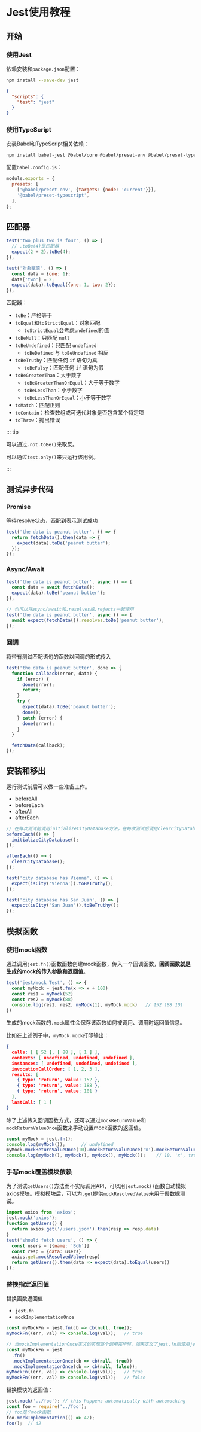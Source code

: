 # Jest使用教程

## 开始

### 使用Jest

依赖安装和`package.json`配置：

```bash
npm install --save-dev jest
```

```json
{
  "scripts": {
    "test": "jest"
  }
}
```

### 使用TypeScript

安装Babel和TypeScript相关依赖：

```bash
npm install babel-jest @babel/core @babel/preset-env @babel/preset-typescript --save-dev
```

配置`babel.config.js`：

```js
module.exports = {
  presets: [
    ['@babel/preset-env', {targets: {node: 'current'}}],
    '@babel/preset-typescript',
  ],
};
```

## 匹配器

```js
test('two plus two is four', () => {
  // .toBe(4)是匹配器
  expect(2 + 2).toBe(4);
});

test('对象赋值', () => {
  const data = {one: 1};
  data['two'] = 2;
  expect(data).toEqual({one: 1, two: 2});
});
```

匹配器：

- `toBe`：严格等于
- `toEqual`和`toStrictEqual`：对象匹配
  - `toStrictEqual`会考虑`undefined`的值
- `toBeNull`：只匹配 `null`
- `toBeUndefined`：只匹配 `undefined`
  - `toBeDefined` 与 `toBeUndefined` 相反
- `toBeTruthy`：匹配任何 `if` 语句为真
  - `toBeFalsy`：匹配任何 `if` 语句为假
- `toBeGreaterThan`：大于数字
  - `toBeGreaterThanOrEqual`：大于等于数字
  - `toBeLessThan`：小于数字
  - `toBeLessThanOrEqual`：小于等于数字
- `toMatch`：匹配正则
- `toContain`：检查数组或可迭代对象是否包含某个特定项
- `toThrow`：抛出错误

::: tip

可以通过`.not.toBe()`来取反。

可以通过`test.only()`来只运行该用例。

:::

## 测试异步代码

### Promise

等待resolve状态，匹配到表示测试成功

```js
test('the data is peanut butter', () => {
  return fetchData().then(data => {
    expect(data).toBe('peanut butter');
  });
});
```

### Async/Await

```js
test('the data is peanut butter', async () => {
  const data = await fetchData();
  expect(data).toBe('peanut butter');
});

// 也可以将async/await和.resolves或.rejects一起使用
test('the data is peanut butter', async () => {
  await expect(fetchData()).resolves.toBe('peanut butter');
});
```

### 回调

将带有测试匹配语句的函数以回调的形式传入

```js
test('the data is peanut butter', done => {
  function callback(error, data) {
    if (error) {
      done(error);
      return;
    }
    try {
      expect(data).toBe('peanut butter');
      done();
    } catch (error) {
      done(error);
    }
  }

  fetchData(callback);
});
```

## 安装和移出

运行测试前后可以做一些准备工作。

- beforeAll
- beforeEach
- afterAll
- afterEach

```js
// 在每次测试前调用initializeCityDatabase方法，在每次测试后调用clearCityDatabase方法
beforeEach(() => {
  initializeCityDatabase();
});

afterEach(() => {
  clearCityDatabase();
});

test('city database has Vienna', () => {
  expect(isCity('Vienna')).toBeTruthy();
});

test('city database has San Juan', () => {
  expect(isCity('San Juan')).toBeTruthy();
});
```

## 模拟函数

### 使用mock函数

通过调用`jest.fn()`函数函数创建mock函数，传入一个回调函数，**回调函数就是生成的mock的传入参数和返回值**。

```js
test('jest/mock Test', () => {
  const myMock = jest.fn(x => x + 100)
  const res1 = myMock(52)
  const res2 = myMock(88)
  console.log(res1, res2, myMock(1), myMock.mock)	// 152 188 101
})
```

生成的mock函数的`.mock`属性会保存该函数如何被调用、调用时返回值信息。

比如在上述例子中，`myMock.mock`打印输出：

```json
{
  calls: [ [ 52 ], [ 88 ], [ 1 ] ],
  contexts: [ undefined, undefined, undefined ],
  instances: [ undefined, undefined, undefined ],
  invocationCallOrder: [ 1, 2, 3 ],
  results: [
    { type: 'return', value: 152 },
    { type: 'return', value: 188 },
    { type: 'return', value: 101 }
  ],
  lastCall: [ 1 ]
}
```

除了上述传入回调函数方式，还可以通过`mockReturnValue`和`mockReturnValueOnce`函数来手动设置mock函数的返回值。

```js
const myMock = jest.fn();
console.log(myMock());		// undefined
myMock.mockReturnValueOnce(10).mockReturnValueOnce('x').mockReturnValue(true);
console.log(myMock(), myMock(), myMock(), myMock());	// 10, 'x', true, true
```

### 手写mock覆盖模块依赖

为了测试`getUsers()`方法而不实际调用API，可以用`jest.mock()`函数自动模拟axios模块。模拟模块后，可以为`.get`提供`mockResolvedValue`来用于假数据测试。

```js
import axios from 'axios';
jest.mock('axios');
function getUsers() {
  return axios.get('/users.json').then(resp => resp.data)
}
test('should fetch users', () => {
  const users = [{name: 'Bob'}]
  const resp = {data: users}
  axios.get.mockResolvedValue(resp)
  return getUsers().then(data => expect(data).toEqual(users))
});
```

### 替换指定返回值

替换函数返回值

- `jest.fn`
- `mockImplementationOnce`

```js
const myMockFn = jest.fn(cb => cb(null, true));
myMockFn((err, val) => console.log(val));   // true
```

```js
// 当mockImplementationOnce定义的实现逐个调用完毕时，如果定义了jest.fn则使用jest.fn 。
const myMockFn = jest
  .fn()
  .mockImplementationOnce(cb => cb(null, true))
  .mockImplementationOnce(cb => cb(null, false));
myMockFn((err, val) => console.log(val));   // true
myMockFn((err, val) => console.log(val));   // false
```

替换模块的返回值：

```js
jest.mock('../foo'); // this happens automatically with automocking
const foo = require('../foo');
// foo是个mock函数
foo.mockImplementation(() => 42);
foo();  // 42
```